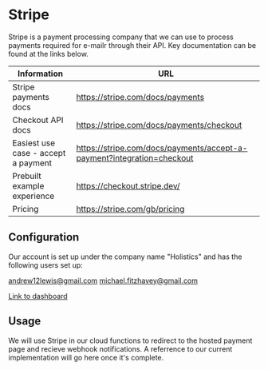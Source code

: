 # Stripe
Stripe is a payment processing company that we can use to process payments required for e-mailr through their API. Key documentation can be found at the links below.

| **Information** | **URL**                                     |
|-----------------|---------------------------------------------|
| Stripe payments docs | https://stripe.com/docs/payments |
| Checkout API docs | https://stripe.com/docs/payments/checkout  |
| Easiest use case - accept a payment | https://stripe.com/docs/payments/accept-a-payment?integration=checkout |
| Prebuilt example experience | https://checkout.stripe.dev/ |
| Pricing         | https://stripe.com/gb/pricing |

## Configuration
Our account is set up under the company name "Holistics" and has the following users set up:

andrew12lewis@gmail.com
michael.fitzhavey@gmail.com

[Link to dashboard](https://dashboard.stripe.com/)

## Usage
We will use Stripe in our cloud functions to redirect to the hosted payment page and recieve webhook notifications. A referrence to our current implementation will go here once it's complete.
